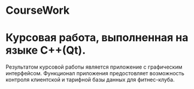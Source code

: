 # CourseWork
# Курсовая работа, выполненная на языке С++(Qt). 
Результатом курсовой работы является приложение с графическим интерфейсом. Функционал приложения предостовляет возможность контроля клиентской и тарифной базы данных для фитнес-клуба.
